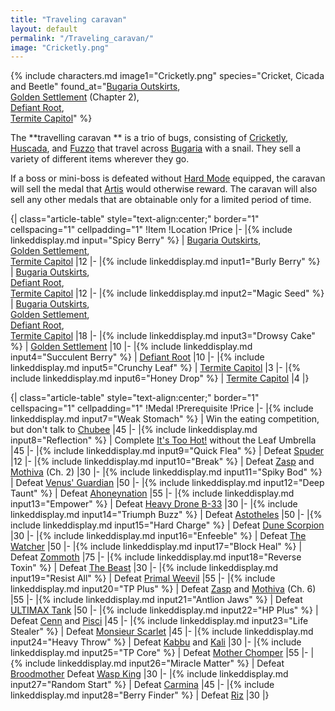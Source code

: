 ```yaml
---
title: "Traveling caravan"
layout: default
permalink: "/Traveling_caravan/"
image: "Cricketly.png"
---
```

{% include characters.md image1="Cricketly.png" species="Cricket, Cicada and Beetle" found_at="[Bugaria Outskirts](/Bugaria_Outskirts),<br> [Golden Settlement](/Golden_Settlement) (Chapter 2),<br> [Defiant Root](/Defiant_Root),<br> [Termite Capitol](/Termite_Capitol)" %}

The **travelling caravan ** is a trio of bugs, consisting of [Cricketly](/Cricketly), [Huscada](/Huscada), and [Fuzzo](/Fuzzo) that travel across [Bugaria](/Bugaria) with a snail. They sell a variety of different items wherever they go.

If a boss or mini-boss is defeated without [Hard Mode](/Hard_Mode) equipped, the caravan will sell the medal that [Artis](/Artis) would otherwise reward. The caravan will also sell any other medals that are obtainable only for a limited period of time.

{| class="article-table" style="text-align:center;" border="1" cellspacing="1" cellpadding="1"
!Item
!Location
!Price
|-
|{% include linkeddisplay.md input="Spicy Berry" %}
| [Bugaria Outskirts](/Bugaria_Outskirts),<br />[Golden Settlement](/Golden_Settlement),<br />[Termite Capitol](/Termite_Capitol)
|12
|-
|{% include linkeddisplay.md input1="Burly Berry" %}
| [Bugaria Outskirts](/Bugaria_Outskirts),<br />[Defiant Root](/Defiant_Root),<br />[Termite Capitol](/Termite_Capitol)
|12
|-
|{% include linkeddisplay.md input2="Magic Seed" %}
| [Bugaria Outskirts](/Bugaria_Outskirts),<br />[Golden Settlement](/Golden_Settlement),<br />[Defiant Root](/Defiant_Root),<br />[Termite Capitol](/Termite_Capitol)
|18
|-
|{% include linkeddisplay.md input3="Drowsy Cake" %}
| [Golden Settlement](/Golden_Settlement)
|10
|-
|{% include linkeddisplay.md input4="Succulent Berry" %}
| [Defiant Root](/Defiant_Root)
|10
|-
|{% include linkeddisplay.md input5="Crunchy Leaf" %}
| [Termite Capitol](/Termite_Capitol)
|3
|-
|{% include linkeddisplay.md input6="Honey Drop" %}
| [Termite Capitol](/Termite_Capitol)
|4
|}

{| class="article-table" style="text-align:center;" border="1" cellspacing="1" cellpadding="1"
!Medal
!Prerequisite
!Price
|-
|{% include linkeddisplay.md input7="Weak Stomach" %}
| Win the eating competition, but don't talk to [Chubee](/Chubee)
|45
|-
|{% include linkeddisplay.md input8="Reflection" %}
| Complete [It's Too Hot!](/It's_Too_Hot!) without the Leaf Umbrella
|45
|-
|{% include linkeddisplay.md input9="Quick Flea" %}
| Defeat [Spuder](/Spuder)
|12
|-
|{% include linkeddisplay.md input10="Break" %}
| Defeat [Zasp](/Zasp) and [Mothiva](/Mothiva) (Ch. 2)
|30
|-
|{% include linkeddisplay.md input11="Spiky Bod" %}
| Defeat [Venus' Guardian](/Venus'_Guardian)
|50
|-
|{% include linkeddisplay.md input12="Deep Taunt" %}
| Defeat [Ahoneynation](/Ahoneynation)
|55
|-
|{% include linkeddisplay.md input13="Empower" %}
| Defeat [Heavy Drone B-33](/Heavy_Drone_B-33)
|30
|-
|{% include linkeddisplay.md input14="Triumph Buzz" %}
| Defeat [Astotheles](/Astotheles)
|50
|-
|{% include linkeddisplay.md input15="Hard Charge" %}
| Defeat [Dune Scorpion](/Dune_Scorpion)
|30
|-
|{% include linkeddisplay.md input16="Enfeeble" %}
| Defeat [The Watcher](/The_Watcher)
|50
|-
|{% include linkeddisplay.md input17="Block Heal" %}
| Defeat [Zommoth](/Zommoth)
|75
|-
|{% include linkeddisplay.md input18="Reverse Toxin" %}
| Defeat [The Beast](/The_Beast)
|30
|-
|{% include linkeddisplay.md input19="Resist All" %}
| Defeat [Primal Weevil](/Primal_Weevil)
|55
|-
|{% include linkeddisplay.md input20="TP Plus" %}
| Defeat [Zasp](/Zasp) and [Mothiva](/Mothiva) (Ch. 6)
|55
|-
|{% include linkeddisplay.md input21="Antlion Jaws" %}
| Defeat [ULTIMAX Tank](/ULTIMAX_Tank)
|50
|-
|{% include linkeddisplay.md input22="HP Plus" %}
| Defeat [Cenn](/Cenn) and [Pisci](/Pisci)
|45
|-
|{% include linkeddisplay.md input23="Life Stealer" %}
| Defeat [Monsieur Scarlet](/Monsieur_Scarlet)
|45
|-
|{% include linkeddisplay.md input24="Heavy Throw" %}
| Defeat [Kabbu](/Kabbu) and [Kali](/Kali)
|30
|-
|{% include linkeddisplay.md input25="TP Core" %}
| Defeat [Mother Chomper](/Mother_Chomper)
|55
|-
|{% include linkeddisplay.md input26="Miracle Matter" %}
| Defeat [Broodmother](/Broodmother)
Defeat [Wasp King](/Wasp_King)
|30
|-
|{% include linkeddisplay.md input27="Random Start" %}
| Defeat [Carmina](/Carmina)
|45
|-
|{% include linkeddisplay.md input28="Berry Finder" %}
| Defeat [Riz](/Riz)
|30
|}